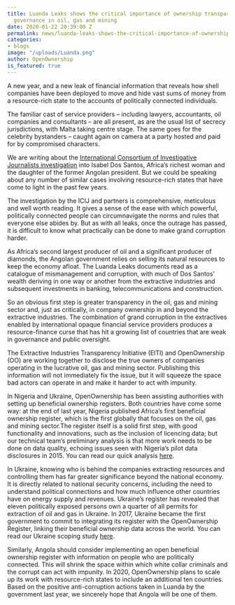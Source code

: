 ```yaml
---
title: Luanda Leaks shows the critical importance of ownership transparency for good
  governance in oil, gas and mining
date: 2020-01-22 20:39:00 Z
permalink: news/luanda-leaks-shows-the-critical-importance-of-ownership-transparency-for-good-governance-in-oil-gas-and-mining/
categories:
- blogs
image: "/uploads/Luanda.png"
author: OpenOwnership
is_featured: true
---
```


A new year, and a new leak of financial information that reveals how shell companies have  been deployed to move and hide vast sums of money from a resource-rich state to the accounts of politically connected individuals.

The familiar cast of service providers – including lawyers, accountants, oil companies and consultants – are all present, as are the usual list of secrecy jurisdictions, with Malta taking centre stage. The same goes for the celebrity bystanders – caught again on camera at a party hosted and paid for by compromised characters.

We are writing about the [International Consortium of Investigative Journalists investigation](https://www.icij.org/investigations/luanda-leaks/) into Isabel Dos Santos, Africa’s richest woman and the daughter of the former Angolan president. But we could be speaking about any number of similar cases involving resource-rich states that have come to light in the past few years.

The investigation by the ICIJ and partners is comprehensive, meticulous and well worth reading. It gives a sense of the ease with which powerful, politically connected people can circumnavigate the norms and rules that everyone else abides by. But as with all leaks, once the outrage has passed, it is difficult to know what practically can be done to make grand corruption harder.

As Africa’s second largest producer of oil and a significant producer of diamonds, the Angolan government relies on selling its natural resources to keep the economy afloat. The Luanda Leaks documents read as a catalogue of mismanagement and corruption, with much of Dos Santos’ wealth deriving in one way or another from the extractive industries and subsequent investments in banking, telecommunications and construction.

So an obvious first step is greater transparency in the oil, gas and mining sector and, just as critically, in company ownership in and beyond the extractive industries. The combination of grand corruption in the extractives enabled by international opaque financial service providers produces a resource-finance curse that has hit a growing list of countries that are weak in governance and public oversight.

The Extractive Industries Transparency Initiative (EITI) and OpenOwnership (OO) are working together to disclose the true owners of companies operating in the lucrative oil, gas and mining sector. Publishing this information will not immediately fix the issue, but it will squeeze the space bad actors can operate in and make it harder to act with impunity.

In Nigeria and Ukraine, OpenOwnership has been assisting authorities with setting up beneficial ownership registers. Both countries have come some way: at the end of last year, Nigeria published Africa’s first beneficial ownership register, which is the first globally that focuses on the oil, gas and mining sector.The register itself is a solid first step, with good functionality and innovations, such as the inclusion of licencing data; but our technical team’s preliminary analysis is that more work needs to be done on data quality, echoing issues seen with Nigeria’s pilot data disclosures in 2015. You can read our quick analysis [here](https://www.openownership.org/news/our-quick-assessment-of-nigerias-first-public-register-a-strong-start-but-more-to-be-done/).

In Ukraine, knowing who is behind the companies extracting resources and controlling them has far greater significance beyond the national economy. It is directly related to national security concerns, including the need to understand political connections and how much influence other countries have on energy supply and revenues. Ukraine’s register has revealed that eleven politically exposed persons own a quarter of all permits for extraction of oil and gas in Ukraine. In 2017, Ukraine became the first government to commit to integrating its register with the OpenOwnership Register, linking their beneficial ownership data across the world. You can read our Ukraine scoping study [here](https://www.openownership.org/uploads/improving-beneficial-ownership-transparency-in-ukraine.pdf).

Similarly, Angola should consider implementing an open beneficial ownership register with information on people who are politically connected. This will shrink the space within which white collar criminals and the corrupt can act with impunity. In 2020, OpenOwnership plans to scale up its work with resource-rich states to include an additional ten countries. Based on the positive anti-corruption actions taken in Luanda by the government last year, we sincerely hope that Angola will be one of them.
